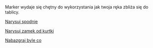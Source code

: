 Marker wydaje się chętny do wykorzystania jak twoja ręka zbliża się do tablicy.

[Narysuj spodnie](spodnie/spodnie.md)

[Narysuj zamek od kurtki](zamek/zamek.md)

[Nabazgraj byle co](bazgroly/bazgroly.md)
